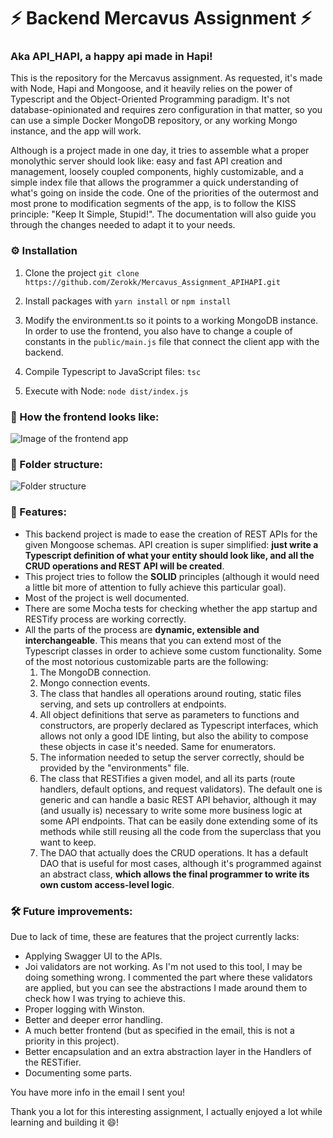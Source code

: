 # ⚡️ Backend Mercavus Assignment ⚡️
### Aka API_HAPI, a happy api made in Hapi!

This is the repository for the Mercavus assignment. As requested, it's made with Node, Hapi and Mongoose, and it heavily relies on the power of Typescript and the Object-Oriented Programming paradigm. It's not database-opinionated and requires zero configuration in that matter, so you can use a simple Docker MongoDB repository, or any working Mongo instance, and the app will work.

Although is a project made in one day, it tries to assemble what a proper monolythic server should look like: easy and fast API creation and management, loosely coupled components, highly customizable, and a simple index file that allows the programmer a quick understanding of what's going on inside the code. One of the priorities of the outermost and most prone to modification segments of the app, is to follow the KISS principle: "Keep It Simple, Stupid!". The documentation will also guide you through the changes needed to adapt it to your needs.


### ⚙️ Installation
1. Clone the project
`git clone https://github.com/Zerokk/Mercavus_Assignment_APIHAPI.git`

2. Install packages with
`yarn install`
or
`npm install`

3. Modify the environment.ts so it points to a working MongoDB instance. In order to use the frontend, you also have to change a couple of constants in the `public/main.js` file that connect the client app with the backend.

4. Compile Typescript to JavaScript files:
`tsc`

5. Execute with Node:
`node dist/index.js`


### 🌅 How the frontend looks like:

![Image of the frontend app](https://i.imgur.com/kA1yqVD.jpeg)

### 📁 Folder structure:

![Folder structure](https://i.imgur.com/GC64UE5.png)


### 🚀 Features:

- This backend project is made to ease the creation of REST APIs for the given Mongoose schemas. API creation is super simplified: **just write a Typescript definition of what your entity should look like, and all the CRUD operations and REST API will be created**.
- This project tries to follow the **SOLID** principles (although it would need a little bit more of attention to fully achieve this particular goal).
- Most of the project is well documented.
- There are some Mocha tests for checking whether the app startup and RESTify process are working correctly.
- All the parts of the process are **dynamic, extensible and interchangeable**. This means that you can extend most of the Typescript classes in order to achieve some custom functionality. Some of the most notorious customizable parts are the following:
     1. The MongoDB connection.
     2. Mongo connection events.
     3. The class that handles all operations around routing, static files serving, and sets up controllers at endpoints.
     4. All object definitions that serve as parameters to functions and constructors, are properly declared as Typescript interfaces, which allows not only a good IDE linting, but also the ability to compose these objects in case it's needed. Same for enumerators.
     5. The information needed to setup the server correctly, should be provided by the "environments" file.
     4. The class that RESTifies a given model, and all its parts (route handlers, default options, and request validators). The default one is generic and can handle a basic REST API behavior, although it may (and usually is) necessary to write some more business logic at some API endpoints. That can be easily done extending some of its methods while still reusing all the code from the superclass that you want to keep.
     5. The DAO that actually does the CRUD operations. It has a default DAO that is useful for most cases, although it's programmed against an abstract class, **which allows the final programmer to write its own custom access-level logic**.
     
     
     
### 🛠️ Future improvements:
Due to lack of time, these are features that the project currently lacks:
- Applying Swagger UI to the APIs. 
- Joi validators are not working. As I'm not used to this tool, I may be doing something wrong. I commented the part where these validators are applied, but you can see the abstractions I made around them to check how I was trying to achieve this.
- Proper logging with Winston.
- Better and deeper error handling.
- A much better frontend (but as specified in the email, this is not a priority in this project).
- Better encapsulation and an extra abstraction layer in the Handlers of the RESTifier.
- Documenting some parts.
     
You have more info in the email I sent you!

Thank you a lot for this interesting assignment, I actually enjoyed a lot while learning and building it 😄! 
